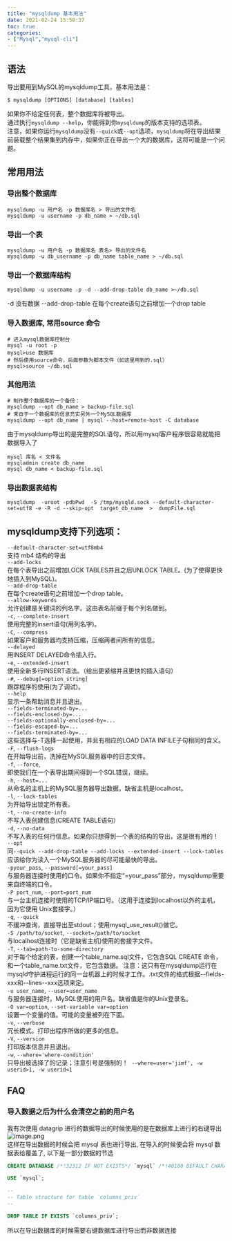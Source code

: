 ```yaml
---
title: "mysqldump 基本用法"
date: 2021-02-24 15:50:37
toc: true
categories:
- ["Mysql","mysql-cli"]
---
```


## 语法

导出要用到MySQL的mysqldump工具，基本用法是：


```
$ mysqldump [OPTIONS] [database] [tables]
```

如果你不给定任何表，整个数据库将被导出。<br />通过执行`mysqldump --help`，你能得到你`mysqldump`的版本支持的选项表。<br />注意，如果你运行`mysqldump`没有`--quick`或`--opt`选项，`mysqldump`将在导出结果前装载整个结果集到内存中，如果你正在导出一个大的数据库，这将可能是一个问题。


## 常用用法


### 导出整个数据库

```
mysqldump -u 用户名 -p 数据库名 > 导出的文件名   
mysqldump -u username -p db_name > ~/db.sql
```


### 导出一个表

```
mysqldump -u 用户名 -p 数据库名 表名> 导出的文件名
mysqldump -u db_username -p db_name table_name > ~/db.sql
```


### 导出一个数据库结构

```
mysqldump -u username -p -d --add-drop-table db_name >~/db.sql
```

-d 没有数据 --add-drop-table 在每个create语句之前增加一个drop table


### 导入数据库, 常用source 命令

```
# 进入mysql数据库控制台
mysql -u root -p
mysql>use 数据库
# 然后使用source命令，后面参数为脚本文件（如这里用到的.sql）
mysql>source ~/db.sql
```


### 其他用法

```
# 制作整个数据库的一个备份：
mysqldump --opt db_name > backup-file.sql 
# 来自于一个数据库的信息充实另外一个MySQL数据库
mysqldump --opt db_name | mysql --host=remote-host -C database
```

由于mysqldump导出的是完整的SQL语句，所以用mysql客户程序很容易就能把数据导入了

```
mysql 库名 < 文件名
mysqladmin create db_name
mysql db_name < backup-file.sql
```


### 导出数据表结构

```
mysqldump  -uroot -pdbPwd  -S /tmp/mysqld.sock --default-character-set=utf8 -e -R -d --skip-opt  target_db_name  >  dumpFile.sql
```


## mysqldump支持下列选项：

`--default-character-set=utf8mb4`<br />支持 mb4 结构的导出<br />`--add-locks`<br />在每个表导出之前增加LOCK TABLES并且之后UNLOCK TABLE。(为了使得更快地插入到MySQL)。<br />`--add-drop-table`<br />在每个create语句之前增加一个drop table。<br />`--allow-keywords`<br />允许创建是关键词的列名字。这由表名前缀于每个列名做到。<br />`-c`, `--complete-insert`<br />使用完整的insert语句(用列名字)。<br />`-C`, `--compress`<br />如果客户和服务器均支持压缩，压缩两者间所有的信息。<br />`--delayed`<br />用INSERT DELAYED命令插入行。<br />`-e`, `--extended-insert`<br />使用全新多行INSERT语法。（给出更紧缩并且更快的插入语句）<br />`-#`, `--debug[=option_string]`<br />跟踪程序的使用(为了调试)。<br />`--help`<br />显示一条帮助消息并且退出。<br />`--fields-terminated-by=...`<br />`--fields-enclosed-by=...`<br />`--fields-optionally-enclosed-by=...`<br />`--fields-escaped-by=...`<br />`--fields-terminated-by=...`<br />这些选择与-T选择一起使用，并且有相应的LOAD DATA INFILE子句相同的含义。<br />`-F`, `--flush-logs`<br />在开始导出前，洗掉在MySQL服务器中的日志文件。<br />`-f`, `--force`,<br />即使我们在一个表导出期间得到一个SQL错误，继续。<br />`-h`, `--host=...`<br />从命名的主机上的MySQL服务器导出数据。缺省主机是localhost。<br />`-l`, `--lock-tables`<br />为开始导出锁定所有表。<br />`-t`, `--no-create-info`<br />不写入表创建信息(CREATE TABLE语句）<br />`-d`, `--no-data`<br />不写入表的任何行信息。如果你只想得到一个表的结构的导出，这是很有用的！<br />`--opt`<br />同`--quick --add-drop-table --add-locks --extended-insert --lock-tables` 应该给你为读入一个MySQL服务器的尽可能最快的导出。<br />`-pyour_pass`, `--password[=your_pass]`<br />与服务器连接时使用的口令。如果你不指定“=your_pass”部分，mysqldump需要来自终端的口令。<br />`-P port_num`, `--port=port_num`<br />与一台主机连接时使用的TCP/IP端口号。（这用于连接到localhost以外的主机，因为它使用 Unix套接字。）<br />`-q`, `--quick`<br />不缓冲查询，直接导出至stdout；使用mysql_use_result()做它。<br />`-S /path/to/socket`, `--socket=/path/to/socket`<br />与localhost连接时（它是缺省主机)使用的套接字文件。<br />`-T`, `--tab=path-to-some-directory`<br />对于每个给定的表，创建一个table_name.sql文件，它包含SQL CREATE 命令，和一个table_name.txt文件，它包含数据。 注意：这只有在mysqldump运行在mysqld守护进程运行的同一台机器上的时候才工作。.txt文件的格式根据--fields-xxx和--lines--xxx选项来定。<br />`-u user_name`, `--user=user_name`<br />与服务器连接时，MySQL使用的用户名。缺省值是你的Unix登录名。<br />`-O var=option`, `--set-variable var=option`<br />设置一个变量的值。可能的变量被列在下面。<br />`-v`, `--verbose`<br />冗长模式。打印出程序所做的更多的信息。<br />`-V`, `--version`<br />打印版本信息并且退出。<br />`-w`, `--where='where-condition'`<br />只导出被选择了的记录；注意引号是强制的！  `--where=user='jimf', -w userid>1, -w userid<1`


## FAQ

### 导入数据之后为什么会清空之前的用户名
我有次使用 datagrip 进行的数据导出的时候使用的是在数据库上进行的右键导出<br />![image.png](https://file.wulicode.com/yuque/202208/30/09/0011F67eFZde.png?x-oss-process=image/resize,h_506)<br />这样在导出数据的时候会把 mysql 表也进行导出, 在导入的时候便会将 mysql 数据表给覆盖了, 以下是一部分数据的节选
```sql
CREATE DATABASE /*!32312 IF NOT EXISTS*/ `mysql` /*!40100 DEFAULT CHARACTER SET latin1 */;

USE `mysql`;

--
-- Table structure for table `columns_priv`
--

DROP TABLE IF EXISTS `columns_priv`;
```
所以在导出数据库的时候需要右键数据库进行导出而非数据连接

